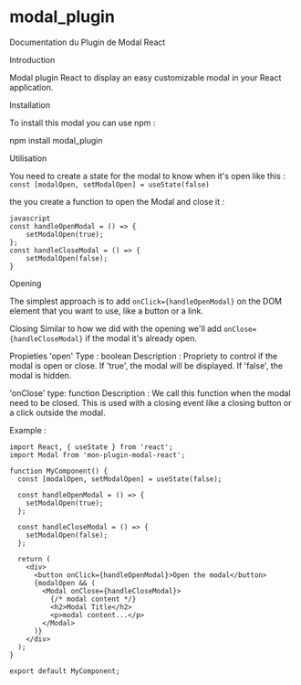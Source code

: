 # modal_plugin
Documentation du Plugin de Modal React

Introduction 

Modal plugin React to display an easy customizable modal in your React application. 

Installation 

To install this modal you can use npm : 

npm install modal_plugin

Utilisation 

You need to create a state for the modal to know when it's open like this : 
`const [modalOpen, setModalOpen] = useState(false)`

the you create a function to open the Modal and close it :
```
javascript
const handleOpenModal = () => {
    setModalOpen(true);
};
const handleCloseModal = () => {
    setModalOpen(false);
}
```


Opening 

The simplest approach is to add `onClick={handleOpenModal}` on the DOM element that you want to use, like a button or a link.

Closing 
Similar to how we did with the opening we'll add `onClose={handleCloseModal}` if the modal it's already open. 

Propieties 
'open' 
Type : boolean
Description : Propriety to control if the modal is open or close. If 'true', the modal will be displayed. If 'false', the modal is hidden.

'onClose'
type: function
Description : We call this function when the modal need to be closed. This is used with a closing event like a closing button or a click outside the modal. 

Example : 

```
import React, { useState } from 'react';
import Modal from 'mon-plugin-modal-react';

function MyComponent() {
  const [modalOpen, setModalOpen] = useState(false);

  const handleOpenModal = () => {
    setModalOpen(true);
  };

  const handleCloseModal = () => {
    setModalOpen(false);
  };

  return (
    <div>
      <button onClick={handleOpenModal}>Open the modal</button>
      {modalOpen && (
        <Modal onClose={handleCloseModal}>
          {/* modal content */}
          <h2>Modal Title</h2>
          <p>modal content...</p>
        </Modal>
      )}
    </div>
  );
}

export default MyComponent;

```